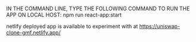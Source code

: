 IN THE COMMAND LINE, TYPE THE FOLLOWING COMMAND TO RUN THE APP ON LOCAL HOST: npm run react-app:start

netlify deployed app is available to experiment with at https://uniswap-clone-gmf.netlify.app/
